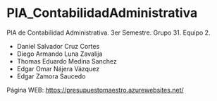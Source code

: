 # PIA_ContabilidadAdministrativa
PIA de Contabilidad Administrativa. 3er Semestre. Grupo 31. Equipo 2.

- Daniel Salvador Cruz Cortes
- Diego Armando Luna Zavalija
- Thomas Eduardo Medina Sanchez
- Edgar Omar Nájera Vázquez
- Edgar Zamora Saucedo

Página WEB: https://presupuestomaestro.azurewebsites.net/
